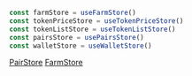```typescript
const farmStore = useFarmStore()
const tokenPriceStore = useTokenPriceStore()
const tokenListStore = useTokenListStore()
const pairsStore = usePairsStore()
const walletStore = useWalletStore()
```

[PairStore](pairs/store.ts)
[FarmStore](farms/store.ts)
